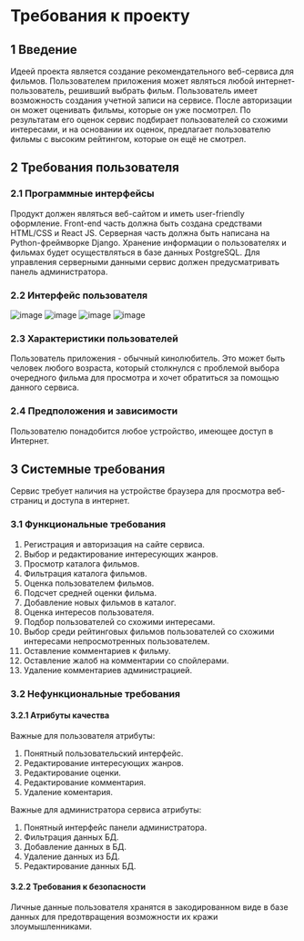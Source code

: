 # Требования к проекту

## 1 Введение
Идеей проекта является создание рекомендательного веб-сервиса для фильмов. Пользователем приложения может являться любой интернет-пользователь, решивший выбрать фильм. Пользователь имеет возможность создания учетной записи на сервисе. После авторизации он может оценивать фильмы, которые он уже посмотрел. По результатам его оценок сервис подбирает пользователей со схожими интересами, и на основании их оценок, предлагает пользователю фильмы с высоким рейтингом, которые он ещё не смотрел. 

## 2 Требования пользователя
### 2.1 Программные интерфейсы
Продукт должен являться веб-сайтом и иметь user-friendly оформление. Front-end часть должна быть создана средствами HTML/CSS и React JS. Серверная часть должна быть написана на Python-фреймворке Django. Хранение информации о пользователях и фильмах будет осуществляться в базе данных PostgreSQL. Для управления серверными данными сервис должен предусматривать панель администратора.

### 2.2 Интерфейс пользователя
![image](https://user-images.githubusercontent.com/93003053/193873599-390fa9b5-2505-4c25-a73e-e08cd42a09cc.png)
![image](https://user-images.githubusercontent.com/93003053/193873782-bd9a3e7c-f096-426f-b4ee-a0ab6e37148c.png)
![image](https://user-images.githubusercontent.com/93003053/193873829-be6b77b3-25bb-49a3-a18a-e9ced6f878e4.png)
![image](https://user-images.githubusercontent.com/93003053/193874052-d2dad2e7-5911-4583-9e40-6fa82c81e1a7.png)


### 2.3 Характеристики пользователей
Пользователь приложения - обычный кинолюбитель. Это может быть человек любого возраста, который столкнулся с проблемой выбора очередного фильма для просмотра и хочет обратиться за помощью данного сервиса.

### 2.4 Предположения и зависимости
Пользователю понадобится любое устройство, имеющее доступ в Интернет.

## 3 Системные требования
Сервис требует наличия на устройстве браузера для просмотра веб-страниц и доступа в интернет.

### 3.1 Функциональные требования
1. Регистрация и авторизация на сайте сервиса.
2. Выбор и редактирование интересующих жанров.
3. Просмотр каталога фильмов.
4. Фильтрация каталога фильмов.
5. Оценка пользователем фильмов.
6. Подсчет средней оценки фильма.
7. Добавление новых фильмов в каталог.
8. Оценка интересов пользователя.
9. Подбор пользователей со схожими интересами.
10. Выбор среди рейтинговых фильмов пользователей со схожими интересами непросмотренных пользователем.
11. Оставление комментариев к фильму.
12. Оставление жалоб на комментарии со спойлерами.
13. Удаление комментариев администрацией.

### 3.2 Нефункциональные требования
#### 3.2.1 Атрибуты качества
Важные для пользователя атрибуты:
1. Понятный пользовательский интерфейс.
2. Редактирование интересующих жанров.
3. Редактирование оценки.
4. Редактирование комментария.
5. Удаление коментария.

Важные для администратора сервиса атрибуты:
1. Понятный интерфейс панели администратора.
2. Фильтрация данных БД.
3. Добавление данных в БД.
4. Удаление данных из БД.
5. Редактирование данных БД.
#### 3.2.2 Требования к безопасности
Личные данные пользователя хранятся в закодированном виде в базе данных для предотвращения возможности их кражи злоумышленниками.
